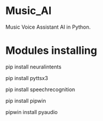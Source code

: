 # Music_AI
Music Voice Assistant AI in Python.


# Modules installing

pip install neuralintents

pip install pyttsx3

pip install speechrecognition

pip install pipwin

pipwin install pyaudio

